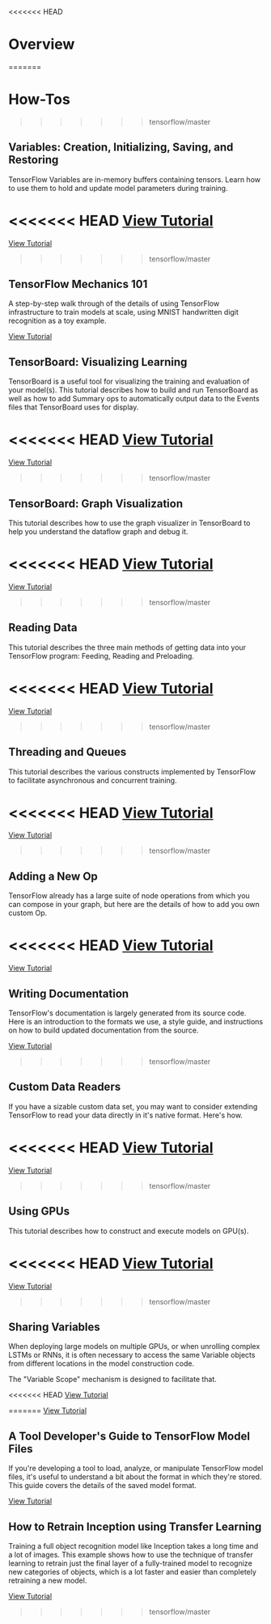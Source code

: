 <<<<<<< HEAD
# Overview
=======
# How-Tos
>>>>>>> tensorflow/master


## Variables: Creation, Initializing, Saving, and Restoring

TensorFlow Variables are in-memory buffers containing tensors.  Learn how to
use them to hold and update model parameters during training.

<<<<<<< HEAD
[View Tutorial](../how_tos/variables/index.md)
=======
[View Tutorial](variables/index.md)
>>>>>>> tensorflow/master


## TensorFlow Mechanics 101

A step-by-step walk through of the details of using TensorFlow infrastructure
to train models at scale, using MNIST handwritten digit recognition as a toy
example.

[View Tutorial](../tutorials/mnist/tf/index.md)


## TensorBoard: Visualizing Learning

TensorBoard is a useful tool for visualizing the training and evaluation of
your model(s).  This tutorial describes how to build and run TensorBoard as well
as how to add Summary ops to automatically output data to the Events files that
TensorBoard uses for display.

<<<<<<< HEAD
[View Tutorial](../how_tos/summaries_and_tensorboard/index.md)
=======
[View Tutorial](summaries_and_tensorboard/index.md)
>>>>>>> tensorflow/master


## TensorBoard: Graph Visualization

This tutorial describes how to use the graph visualizer in TensorBoard to help
you understand the dataflow graph and debug it.

<<<<<<< HEAD
[View Tutorial](../how_tos/graph_viz/index.md)
=======
[View Tutorial](graph_viz/index.md)
>>>>>>> tensorflow/master


## Reading Data

This tutorial describes the three main methods of getting data into your
TensorFlow program: Feeding, Reading and Preloading.

<<<<<<< HEAD
[View Tutorial](../how_tos/reading_data/index.md)
=======
[View Tutorial](reading_data/index.md)
>>>>>>> tensorflow/master


## Threading and Queues

This tutorial describes the various constructs implemented by TensorFlow
to facilitate asynchronous and concurrent training.

<<<<<<< HEAD
[View Tutorial](../how_tos/threading_and_queues/index.md)
=======
[View Tutorial](threading_and_queues/index.md)
>>>>>>> tensorflow/master


## Adding a New Op

TensorFlow already has a large suite of node operations from which you can
compose in your graph, but here are the details of how to add you own custom Op.

<<<<<<< HEAD
[View Tutorial](../how_tos/adding_an_op/index.md)
=======
[View Tutorial](adding_an_op/index.md)


## Writing Documentation

TensorFlow's documentation is largely generated from its source code. Here is an
introduction to the formats we use, a style guide, and instructions on how to
build updated documentation from the source.

[View Tutorial](documentation/index.md)
>>>>>>> tensorflow/master


## Custom Data Readers

If you have a sizable custom data set, you may want to consider extending
TensorFlow to read your data directly in it's native format.  Here's how.

<<<<<<< HEAD
[View Tutorial](../how_tos/new_data_formats/index.md)
=======
[View Tutorial](new_data_formats/index.md)
>>>>>>> tensorflow/master


## Using GPUs

This tutorial describes how to construct and execute models on GPU(s).

<<<<<<< HEAD
[View Tutorial](../how_tos/using_gpu/index.md)
=======
[View Tutorial](using_gpu/index.md)
>>>>>>> tensorflow/master


## Sharing Variables

When deploying large models on multiple GPUs, or when unrolling complex LSTMs
or RNNs, it is often necessary to access the same Variable objects from
different locations in the model construction code.

The "Variable Scope" mechanism is designed to facilitate that.

<<<<<<< HEAD
[View Tutorial](../how_tos/variable_scope/index.md)

<div class='sections-order' style="display: none;">
<!--
<!-- variables/index.md -->
<!-- ../tutorials/mnist/tf/index.md -->
<!-- summaries_and_tensorboard/index.md -->
<!-- graph_viz/index.md -->
<!-- reading_data/index.md -->
<!-- threading_and_queues/index.md -->
<!-- adding_an_op/index.md -->
<!-- new_data_formats/index.md -->
<!-- using_gpu/index.md -->
<!-- variable_scope/index.md -->
-->
</div>

=======
[View Tutorial](variable_scope/index.md)

## A Tool Developer's Guide to TensorFlow Model Files

If you're developing a tool to load, analyze, or manipulate TensorFlow model
files, it's useful to understand a bit about the format in which they're stored.
This guide covers the details of the saved model format.

[View Tutorial](../how_tos/tool_developers/index.md)

## How to Retrain Inception using Transfer Learning

Training a full object recognition model like Inception takes a long time and a
lot of images. This example shows how to use the technique of transfer learning
to retrain just the final layer of a fully-trained model to recognize new
categories of objects, which is a lot faster and easier than completely
retraining a new model.

[View Tutorial](../how_tos/image_retraining/index.md)
>>>>>>> tensorflow/master
